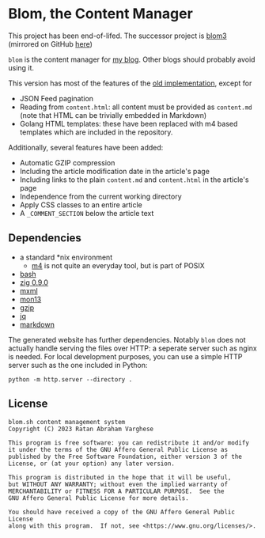 # Blom, the Content Manager

This project has been end-of-lifed. The successor project is [blom3](https://ratan.blog/fossil/blom3) (mirrored on GitHub [here](https://github.com/ratanvarghese/blom3))

`blom` is the content manager for [my blog](http://ratan.blog). Other blogs should probably avoid using it.

This version has most of the features of the [old implementation](https://github.com/ratanvarghese/blom), except for 
+ JSON Feed pagination
+ Reading from `content.html`: all content must be provided as `content.md` (note that HTML can be trivially embedded in Markdown)
+ Golang HTML templates: these have been replaced with m4 based templates which are included in the repository.

Additionally, several features have been added:
+ Automatic GZIP compression
+ Including the article modification date in the article's page
+ Including links to the plain `content.md` and `content.html` in the article's page
+ Independence from the current working directory
+ Apply CSS classes to an entire article
+ A `_COMMENT_SECTION` below the article text

## Dependencies

+ a standard \*nix environment
  + [m4](https://www.gnu.org/software/m4/m4.html) is not quite an everyday tool, but is part of POSIX
+ [bash](https://tiswww.case.edu/php/chet/bash/bashtop.html)
+ [zig 0.9.0](https://ziglang.org)
+ [mxml](https://www.msweet.org/mxml/)
+ [mon13](https://github.com/ratanvarghese/mon13)
+ [gzip](https://gnu.org/software/gzip)
+ [jq](https://www.stedolan.github.io/jq/)
+ [markdown](https://daringfireball.net/projects/markdown/)

The generated website has further dependencies. Notably `blom` does not actually handle serving the files over HTTP: a seperate server such as nginx is needed. For local development purposes, you can use a simple HTTP server such as the one included in Python:

```
python -m http.server --directory .
```

## License

    blom.sh content management system
    Copyright (C) 2023 Ratan Abraham Varghese

    This program is free software: you can redistribute it and/or modify
    it under the terms of the GNU Affero General Public License as
    published by the Free Software Foundation, either version 3 of the
    License, or (at your option) any later version.

    This program is distributed in the hope that it will be useful,
    but WITHOUT ANY WARRANTY; without even the implied warranty of
    MERCHANTABILITY or FITNESS FOR A PARTICULAR PURPOSE.  See the
    GNU Affero General Public License for more details.

    You should have received a copy of the GNU Affero General Public License
    along with this program.  If not, see <https://www.gnu.org/licenses/>.
